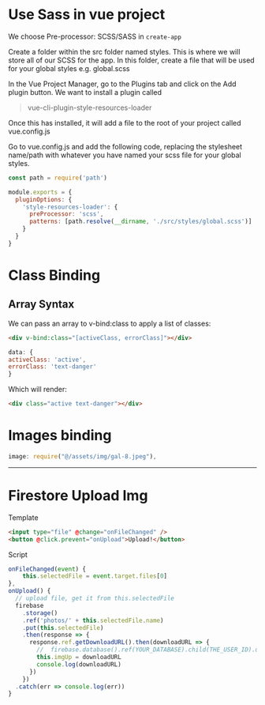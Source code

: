 # Use Sass in vue project

We choose Pre-processor: SCSS/SASS in `create-app`

Create a folder within the src folder named styles. This is where we will store all of our SCSS for the app. In this folder, create a file that will be used for your global styles e.g. global.scss

In the Vue Project Manager, go to the Plugins tab and click on the Add plugin button. We want to install a plugin called

> vue-cli-plugin-style-resources-loader

Once this has installed, it will add a file to the root of your project called vue.config.js

Go to vue.config.js and add the following code, replacing the stylesheet name/path with whatever you have named your scss file for your global styles.

```js
const path = require('path')

module.exports = {
  pluginOptions: {
    'style-resources-loader': {
      preProcessor: 'scss',
      patterns: [path.resolve(__dirname, './src/styles/global.scss')]
    }
  }
}
```

# Class Binding

## Array Syntax

We can pass an array to v-bind:class to apply a list of classes:

```html
<div v-bind:class="[activeClass, errorClass]"></div>
```

```js
data: {
activeClass: 'active',
errorClass: 'text-danger'
}
```

Which will render:

```html
<div class="active text-danger"></div>
```

# Images binding

```js
image: require("@/assets/img/gal-8.jpeg"),
```

---

# Firestore Upload Img

Template

```html
<input type="file" @change="onFileChanged" />
<button @click.prevent="onUpload">Upload!</button>
```

Script

```js
onFileChanged(event) {
    this.selectedFile = event.target.files[0]
},
onUpload() {
  // upload file, get it from this.selectedFile
  firebase
    .storage()
    .ref('photos/' + this.selectedFile.name)
    .put(this.selectedFile)
    .then(response => {
      response.ref.getDownloadURL().then(downloadURL => {
        //  firebase.database().ref(YOUR_DATABASE).child(THE_USER_ID).update({imageUrl:downloadURL})
        this.imgUp = downloadURL
        console.log(downloadURL)
      })
    })
  .catch(err => console.log(err))
}
```
